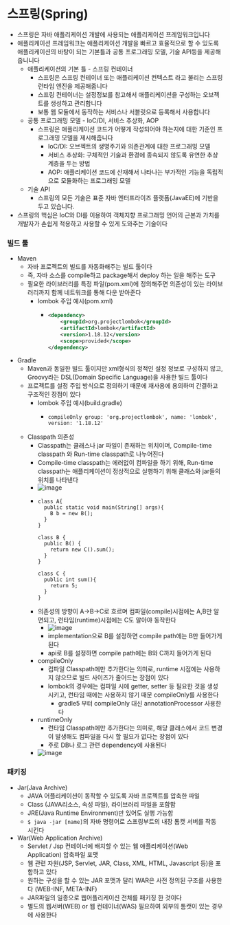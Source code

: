 # 스프링(Spring)
- 스프링은 자바 애플리케이션 개발에 사용되는 애플리케이션 프레임워크입니다
- 애플리케이션 프레임워크는 애플리케이션 개발을 빠르고 효율적으로 할 수 있도록 애플리케이션의 바탕이 되는 기본틀과 공통 프로그래밍 모델, 기술 API등을 제공해줍니니다
  - 애플리케이션의 기본 틀 - 스프링 컨테이너
    - 스프링은 스프링 컨테이너 또는 애플리케이션 컨텍스트 라고 불리는 스프링 런타임 엔진을 제공해줍니다
    - 스프링 컨테이너는 설정정보를 참고해서 애플리케이션을 구성하는 오브젝트를 생성하고 관리합니다
    - 보통 웹 모듈에서 동작하는 서비스나 서블릿으로 등록해서 사용합니다
  - 공통 프로그래밍 모델 - IoC/DI, 서비스 추상화, AOP
    - 스프링은 애플리케이션 코드가 어떻게 작성되어야 하는지에 대한 기준인 프로그래밍 모델을 제시해줍니다
      - IoC/DI: 오브젝트의 생명주기와 의존관계에 대한 프로그래밍 모델
      - 서비스 추상화: 구체적인 기술과 환경에 종속되지 않도록 유연한 추상 계층을 두는 방법
      - AOP: 애플리케이션 코드에 산재해서 나타나는 부가적인 기능을 독립적으로 모듈화하는 프로그래밍 모델
  - 기술 API
    - 스프링의 모든 기술은 표준 자바 엔터프라이즈 플랫폼(JavaEE)에 기반을 두고 있습니다.
- 스프링의 핵심은 IoC와 DI를 이용하여 객체지향 프로그래밍 언어의 근본과 가치를 개발자가 손쉽게 적용하고 사용할 수 있게 도와주는 기술이다

### 빌드 툴
- Maven
  - 자바 프로젝트의 빌드를 자동화해주는 빌드 툴이다
  - 즉, 자바 소스를 compile하고 package해서 deploy 하는 일을 해주는 도구
  - 필요한 라이브러리를 특정 파일(pom.xml)에 정의해주면 의존성이 있는 라이브러리까지 함께 네트워크를 통해 다운 받아준다
    - lombok 주입 예시(pom.xml)
      - ```xml
        <dependency>
            <groupId>org.projectlombok</groupId>
            <artifactId>lombok</artifactId>
            <version>1.18.12</version>
            <scope>provided</scope>
        </dependency>
        ```
- Gradle
  - Maven과 동일한 빌드 툴이지만 xml형식의 정적인 설정 정보로 구성하지 않고, Groovy라는 DSL(Domain Specific Language)을 사용한 빌드 툴이다
  - 프로젝트를 설정 주입 방식으로 정의하기 때문에 재사용에 용의하며 간결하고 구조적인 장점이 있다
    - lombok 주입 예시(build.gradle)
      - ```
        compileOnly group: 'org.projectlombok', name: 'lombok', version: '1.18.12'
        ```
  - Classpath 의존성 
    - Classpath는 클래스나 jar 파일이 존재하는 위치이며, Compile-time classpath 와 Run-time classpath로 나누어진다
    - Compile-time classpath는 에러없이 컴파일을 하기 위해, Run-time classpath는 애플리케이션이 정상적으로 실행하기 위해 클래스와 jar들의 위치를 나타낸다
    - ![image](https://github.com/kimho1wq/TIL/assets/15611500/339a23b9-af1b-43ca-b6dc-01c4bdff5b89)
    - ```
      class A{
        public static void main(String[] args){
          B b = new B();
        }
      }

      class B {
        public B() {
          return new C().sum();
        }
      }

      class C {
        public int sum(){
          return 5;
        }
      }
      ```
    - 의존성의 방향이 A->B->C로 흐르며 컴파일(compile)시점에는 A,B만 알면되고, 런타임(runtime)시점에는 C도 알아야 동작한다
      - ![image](https://github.com/kimho1wq/TIL/assets/15611500/e9cf39ab-059c-4a3a-b85c-a2ffad4d160a)
      - implementation으로 B를 설정하면 compile path에는 B만 들어가게 된다
      - api로 B를 설정하면 compile path에는 B와 C까지 들어가게 된다
    - compileOnly
      - 컴파일 Classpath에만 추가한다는 의미로, runtime 시점에는 사용하지 않으므로 빌드 사이즈가 줄어드는 장점이 있다
      - lombok의 경우에는 컴파일 시에 getter, setter 등 필요한 것을 생성시키고, 런타임 때에는 사용하지 않기 때문 compileOnly를 사용한다
        - gradle5 부터 compileOnly 대신 annotationProcessor 사용한다
    - runtimeOnly
      - 런타임 Classpath에만 추가한다는 의미로, 해당 클래스에서 코드 변경이 발생해도 컴파일을 다시 할 필요가 없다는 장점이 있다
      - 주로 DB나 로그 관련 dependency에 사용된다
    - ![image](https://github.com/kimho1wq/TIL/assets/15611500/3aff3e67-ae9c-4630-b4d5-2fdc3e9ecca9)

### 패키징
- Jar(Java Archive)
  - JAVA 어플리케이션이 동작할 수 있도록 자바 프로젝트를 압축한 파일
  - Class (JAVA리소스, 속성 파일), 라이브러리 파일을 포함함
  - JRE(Java Runtime Environment)만 있어도 실행 가능함
  - ```$ java -jar [name]```의 자바 명령어로 스프링부트의 내장 톰캣 서버를 작동 시킨다
- War(Web Application Archive)
  - Servlet / Jsp 컨테이너에 배치할 수 있는 웹 애플리케이션(Web Application) 압축파일 포맷
  - 웹 관련 자원(JSP, Servlet, JAR, Class, XML, HTML, Javascript 등)을 포함하고 있다
  - 원하는 구성을 할 수 있는 JAR 포맷과 달리 WAR은 사전 정의된 구조를 사용한다 (WEB-INF, META-INF)
  - JAR파일의 일종으로 웹어플리케이션 전체를 패키징 한 것이다
  - 별도의 웹서버(WEB) or 웹 컨테이너(WAS) 필요하여 외부의 톰캣이 있는 경우에 사용한다
  












































                                               